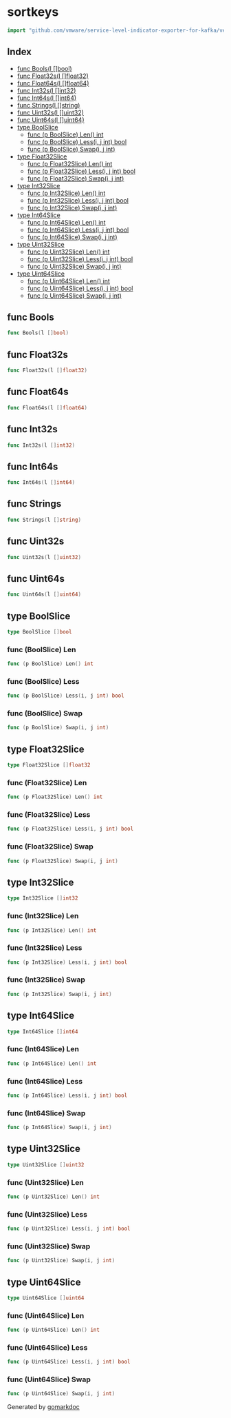<!-- Code generated by gomarkdoc. DO NOT EDIT -->

# sortkeys

```go
import "github.com/vmware/service-level-indicator-exporter-for-kafka/vendor/github.com/gogo/protobuf/sortkeys"
```

## Index

- [func Bools(l []bool)](<#func-bools>)
- [func Float32s(l []float32)](<#func-float32s>)
- [func Float64s(l []float64)](<#func-float64s>)
- [func Int32s(l []int32)](<#func-int32s>)
- [func Int64s(l []int64)](<#func-int64s>)
- [func Strings(l []string)](<#func-strings>)
- [func Uint32s(l []uint32)](<#func-uint32s>)
- [func Uint64s(l []uint64)](<#func-uint64s>)
- [type BoolSlice](<#type-boolslice>)
  - [func (p BoolSlice) Len() int](<#func-boolslice-len>)
  - [func (p BoolSlice) Less(i, j int) bool](<#func-boolslice-less>)
  - [func (p BoolSlice) Swap(i, j int)](<#func-boolslice-swap>)
- [type Float32Slice](<#type-float32slice>)
  - [func (p Float32Slice) Len() int](<#func-float32slice-len>)
  - [func (p Float32Slice) Less(i, j int) bool](<#func-float32slice-less>)
  - [func (p Float32Slice) Swap(i, j int)](<#func-float32slice-swap>)
- [type Int32Slice](<#type-int32slice>)
  - [func (p Int32Slice) Len() int](<#func-int32slice-len>)
  - [func (p Int32Slice) Less(i, j int) bool](<#func-int32slice-less>)
  - [func (p Int32Slice) Swap(i, j int)](<#func-int32slice-swap>)
- [type Int64Slice](<#type-int64slice>)
  - [func (p Int64Slice) Len() int](<#func-int64slice-len>)
  - [func (p Int64Slice) Less(i, j int) bool](<#func-int64slice-less>)
  - [func (p Int64Slice) Swap(i, j int)](<#func-int64slice-swap>)
- [type Uint32Slice](<#type-uint32slice>)
  - [func (p Uint32Slice) Len() int](<#func-uint32slice-len>)
  - [func (p Uint32Slice) Less(i, j int) bool](<#func-uint32slice-less>)
  - [func (p Uint32Slice) Swap(i, j int)](<#func-uint32slice-swap>)
- [type Uint64Slice](<#type-uint64slice>)
  - [func (p Uint64Slice) Len() int](<#func-uint64slice-len>)
  - [func (p Uint64Slice) Less(i, j int) bool](<#func-uint64slice-less>)
  - [func (p Uint64Slice) Swap(i, j int)](<#func-uint64slice-swap>)


## func Bools

```go
func Bools(l []bool)
```

## func Float32s

```go
func Float32s(l []float32)
```

## func Float64s

```go
func Float64s(l []float64)
```

## func Int32s

```go
func Int32s(l []int32)
```

## func Int64s

```go
func Int64s(l []int64)
```

## func Strings

```go
func Strings(l []string)
```

## func Uint32s

```go
func Uint32s(l []uint32)
```

## func Uint64s

```go
func Uint64s(l []uint64)
```

## type BoolSlice

```go
type BoolSlice []bool
```

### func \(BoolSlice\) Len

```go
func (p BoolSlice) Len() int
```

### func \(BoolSlice\) Less

```go
func (p BoolSlice) Less(i, j int) bool
```

### func \(BoolSlice\) Swap

```go
func (p BoolSlice) Swap(i, j int)
```

## type Float32Slice

```go
type Float32Slice []float32
```

### func \(Float32Slice\) Len

```go
func (p Float32Slice) Len() int
```

### func \(Float32Slice\) Less

```go
func (p Float32Slice) Less(i, j int) bool
```

### func \(Float32Slice\) Swap

```go
func (p Float32Slice) Swap(i, j int)
```

## type Int32Slice

```go
type Int32Slice []int32
```

### func \(Int32Slice\) Len

```go
func (p Int32Slice) Len() int
```

### func \(Int32Slice\) Less

```go
func (p Int32Slice) Less(i, j int) bool
```

### func \(Int32Slice\) Swap

```go
func (p Int32Slice) Swap(i, j int)
```

## type Int64Slice

```go
type Int64Slice []int64
```

### func \(Int64Slice\) Len

```go
func (p Int64Slice) Len() int
```

### func \(Int64Slice\) Less

```go
func (p Int64Slice) Less(i, j int) bool
```

### func \(Int64Slice\) Swap

```go
func (p Int64Slice) Swap(i, j int)
```

## type Uint32Slice

```go
type Uint32Slice []uint32
```

### func \(Uint32Slice\) Len

```go
func (p Uint32Slice) Len() int
```

### func \(Uint32Slice\) Less

```go
func (p Uint32Slice) Less(i, j int) bool
```

### func \(Uint32Slice\) Swap

```go
func (p Uint32Slice) Swap(i, j int)
```

## type Uint64Slice

```go
type Uint64Slice []uint64
```

### func \(Uint64Slice\) Len

```go
func (p Uint64Slice) Len() int
```

### func \(Uint64Slice\) Less

```go
func (p Uint64Slice) Less(i, j int) bool
```

### func \(Uint64Slice\) Swap

```go
func (p Uint64Slice) Swap(i, j int)
```



Generated by [gomarkdoc](<https://github.com/princjef/gomarkdoc>)
